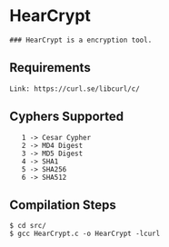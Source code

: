 # HearCrypt

```
### HearCrypt is a encryption tool.
```

## Requirements

```
Link: https://curl.se/libcurl/c/
```
## Cyphers Supported 

```
   1 -> Cesar Cypher
   2 -> MD4 Digest  
   3 -> MD5 Digest  
   4 -> SHA1        
   5 -> SHA256      
   6 -> SHA512      

```
 
## Compilation Steps

```
$ cd src/
$ gcc HearCrypt.c -o HearCrypt -lcurl
```
